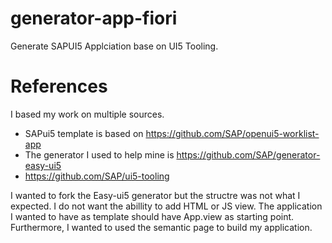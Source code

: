 # generator-app-fiori
Generate SAPUI5 Applciation base on UI5 Tooling.

# References
I based my work on multiple sources. 
- SAPui5 template is based on https://github.com/SAP/openui5-worklist-app
- The generator I used to help mine is https://github.com/SAP/generator-easy-ui5
- https://github.com/SAP/ui5-tooling

I wanted to fork the Easy-ui5 generator but the structre was not what I expected. I do not want the abillity to add HTML or JS view. The application I wanted to have as template should have App.view as starting point. Furthermore, I wanted to used the semantic page to build my application.

